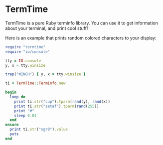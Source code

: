# TermTime

TermTime is a pure Ruby terminfo library. You can use it to get information
about your terminal, and print cool stuff!

Here is an example that prints random colored characters to your display:

```ruby
require "termtime"
require "io/console"

tty = IO.console
y, x = tty.winsize

trap("WINCH") { y, x = tty.winsize }

ti = TermTime::TermInfo.new

begin
  loop do
    print ti.str("cup").tparm(rand(y), rand(x))
    print ti.str("setaf").tparm(rand(255))
    print "#"
    sleep 0.01
  end
ensure
  print ti.str("sgr0").value
  puts
end
```
